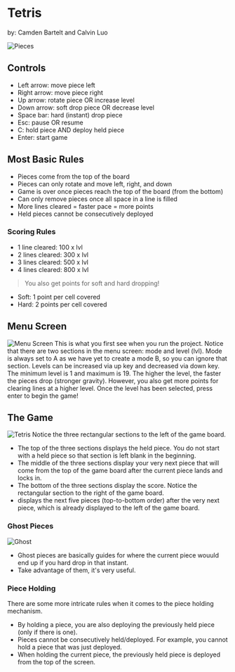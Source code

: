 # Tetris
by: Camden Bartelt and Calvin Luo

![Pieces](https://o.remove.bg/downloads/6f508425-a86a-4755-864d-f2a3c9f467ca/pieces-removebg-preview.png)
## Controls
- Left arrow: move piece left
- Right arrow: move piece right
- Up arrow: rotate piece OR increase level
- Down arrow: soft drop piece OR decrease level
- Space bar: hard (instant) drop piece
- Esc: pause OR resume
- C: hold piece AND deploy held piece
- Enter: start game
## Most Basic Rules
- Pieces come from the top of the board
- Pieces can only rotate and move left, right, and down
- Game is over once pieces reach the top of the board (from the bottom)
- Can only remove pieces once all space in a line is filled
- More lines cleared = faster pace = more points
- Held pieces cannot be consecutively deployed
### Scoring Rules
- 1 line cleared: 100 x lvl
- 2 lines cleared: 300 x lvl
- 3 lines cleared: 500 x lvl
- 4 lines cleared: 800 x lvl
>You also get points for soft and hard dropping!
- Soft: 1 point per cell covered
- Hard: 2 points per cell covered
## Menu Screen
![Menu Screen](https://gcdnb.pbrd.co/images/FmbZF6BkkA3Z.png?o=1)
This is what you first see when you run the project. Notice that there are two sections in the menu screen: mode and level (lvl). Mode is always set to A as we have yet to create a mode B, so you can ignore that section. Levels can be increased via up key and decreased via down key. The minimum level is 1 and maximum is 19. The higher the level, the faster the pieces drop (stronger gravity). However, you also get more points for clearing lines at a higher level. Once the level has been selected, press enter to begin the game! 
## The Game
![Tetris](https://user-images.githubusercontent.com/90801636/171360119-0d60ea42-df01-4d7c-8d1d-b6934057d76e.png)
Notice the three rectangular sections to the left of the game board.
 - The top of the three sections displays the held piece. You do not start with a held piece so that section is left blank in the beginning.
 - The middle of the three sections display your very next piece that will come from the top of the game board after the current piece lands and locks in.
 - The bottom of the three sections display the score.
Notice the rectangular section to the right of the game board.
 - displays the next five pieces (top-to-bottom order) after the very next piece, which is already displayed to the left of the game board.
### Ghost Pieces
![Ghost](https://user-images.githubusercontent.com/90801636/171367487-720aad22-05f1-462d-be03-d3477c48767a.png)
- Ghost pieces are basically guides for where the current piece wouuld end up if you hard drop in that instant.
- Take advantage of them, it's very useful.
### Piece Holding
There are some more intricate rules when it comes to the piece holding mechanism.
- By holding a piece, you are also deploying the previously held piece (only if there is one).
- Pieces cannot be consecutively held/deployed. For example, you cannot hold a piece that was just deployed.
- When holding the current piece, the previously held piece is deployed from the top of the screen.
